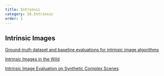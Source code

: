 ```yaml
---
title: Intrinsic  
category: 16.Intrinsic
order: 1
---
```


## Intrinsic Images

[Ground-truth dataset and baseline evaluations for intrinsic image algorithms](http://www.mit.edu/~kimo/publications/intrinsic/)

[Intrinsic Images in the Wild](http://opensurfaces.cs.cornell.edu/intrinsic/)

[Intrinsic Image Evaluation on Synthetic Complex Scenes](http://www.cic.uab.cat/Datasets/synthetic_intrinsic_image_dataset/)